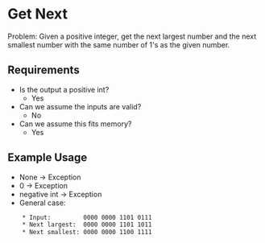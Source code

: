 # Get Next

Problem: Given a positive integer, get the next largest number and the next smallest number with the same number of 1's as the given number.

## Requirements

- Is the output a positive int?
  - Yes
- Can we assume the inputs are valid?
  - No
- Can we assume this fits memory?
  - Yes

## Example Usage

- None -> Exception
- 0 -> Exception
- negative int -> Exception
- General case:

```txt
    * Input:         0000 0000 1101 0111
    * Next largest:  0000 0000 1101 1011
    * Next smallest: 0000 0000 1100 1111
```
